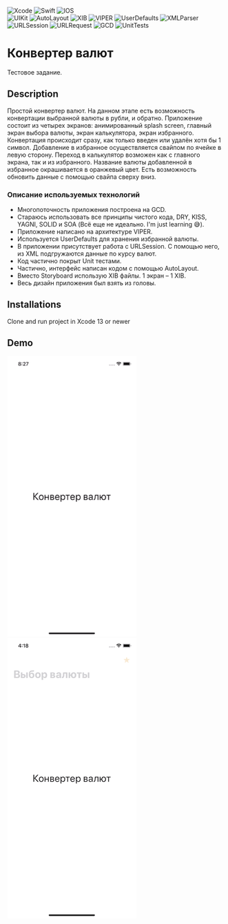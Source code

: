 ![Xcode](https://img.shields.io/badge/Xcode-007ACC?style=for-the-badge&logo=Xcode&logoColor=white)
![Swift](https://img.shields.io/badge/swift-F54A2A?style=for-the-badge&logo=swift&logoColor=white)
![IOS](https://img.shields.io/badge/iOS-000000?style=for-the-badge&logo=ios&logoColor=white)
<br/>
![UIKit](https://img.shields.io/badge/-UIKit-blue)
![AutoLayout](https://img.shields.io/badge/-AutoLayout-blue)
![XIB](https://img.shields.io/badge/-XIB-blue)
![VIPER](https://img.shields.io/badge/-VIPER-blue)
![UserDefaults](https://img.shields.io/badge/-UserDefaults-blue)
![XMLParser](https://img.shields.io/badge/-XMLParser-blue)
![URLSession](https://img.shields.io/badge/-URLSession-blue)
![URLRequest](https://img.shields.io/badge/-URLRequest-blue)
![GCD](https://img.shields.io/badge/-GCD-blue)
![UnitTests](https://img.shields.io/badge/-UnitTests-blue)

# Конвертер валют
Тестовое задание.

## Description
Простой конвертер валют. На данном этапе есть возможность конвертации выбранной валюты в рубли, и обратно.
Приложение состоит из четырех экранов: анимированный splash screen, главный экран выбора валюты, экран калькулятора, экран избранного.
Конвертация происходит сразу, как только введен или удалён хотя бы 1 символ.
Добавление в избранное осуществляется свайпом по ячейке в левую сторону.
Переход в калькулятор возможен как с главного экрана, так и из избранного.
Название валюты добавленной в избранное окрашивается в оранжевый цвет.
Есть возможность обновить данные с помощью свайпа сверху вниз.

### Описание используемых технологий
- Многопоточность приложения построена на GCD.
- Стараюсь использовать все принципы чистого кода, DRY, KISS, YAGNI, SOLID и SOA (Всё еще не идеально. I'm just learning 😅).
- Приложение написано на архитектуре VIPER. 
- Используется UserDefaults для хранения избранной валюты.
- В приложении присутствует работа с URLSession. С помощью него, из XML подгружаются данные по курсу валют.
- Код частично покрыт Unit тестами.
- Частично, интерфейс написан кодом с помощью AutoLayout.
- Вместо Storyboard использую XIB файлы. 1 экран – 1 XIB.
- Весь дизайн приложения был взять из головы.

## Installations
Clone and run project in Xcode 13 or newer

## Demo
<img src="https://github.com/ZyFun/CurrencyConverter/blob/main/Demo/Demo001.gif" width="300" height="650" />
<img src="https://github.com/ZyFun/CurrencyConverter/blob/main/Demo/Demo000.gif?" width="300" height="650" />
